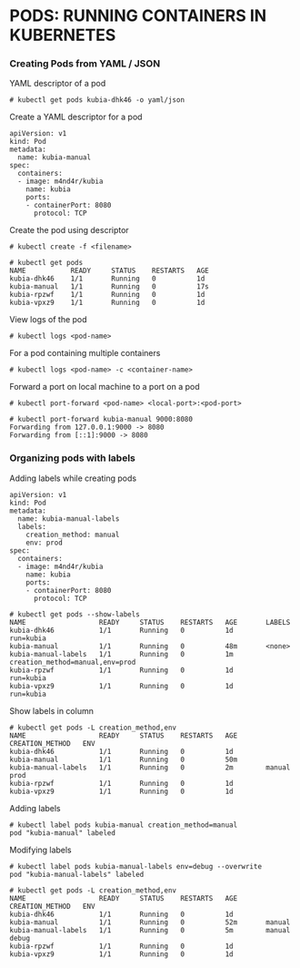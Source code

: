 # PODS: RUNNING CONTAINERS IN KUBERNETES

### Creating Pods from YAML / JSON

YAML descriptor of a pod

```
# kubectl get pods kubia-dhk46 -o yaml/json
````

Create a YAML descriptor for a pod

```
apiVersion: v1
kind: Pod
metadata:
  name: kubia-manual
spec:
  containers:
  - image: m4nd4r/kubia
    name: kubia
    ports:
    - containerPort: 8080
      protocol: TCP
```

Create the pod using descriptor

```
# kubectl create -f <filename>
```
```
# kubectl get pods
NAME           READY     STATUS    RESTARTS   AGE
kubia-dhk46    1/1       Running   0          1d
kubia-manual   1/1       Running   0          17s
kubia-rpzwf    1/1       Running   0          1d
kubia-vpxz9    1/1       Running   0          1d
```

View logs of the pod

```
# kubectl logs <pod-name>
```

For a pod containing multiple containers

```
# kubectl logs <pod-name> -c <container-name>
```

Forward a port on local machine to a port on a pod

```
# kubectl port-forward <pod-name> <local-port>:<pod-port>

# kubectl port-forward kubia-manual 9000:8080
Forwarding from 127.0.0.1:9000 -> 8080
Forwarding from [::1]:9000 -> 8080
```

### Organizing pods with labels

Adding labels while creating pods

```
apiVersion: v1
kind: Pod
metadata:
  name: kubia-manual-labels
  labels:
    creation_method: manual
    env: prod
spec:
  containers:
  - image: m4nd4r/kubia
    name: kubia
    ports:
    - containerPort: 8080
      protocol: TCP
```
```
# kubectl get pods --show-labels
NAME                  READY     STATUS    RESTARTS   AGE       LABELS
kubia-dhk46           1/1       Running   0          1d        run=kubia
kubia-manual          1/1       Running   0          48m       <none>
kubia-manual-labels   1/1       Running   0          1m        creation_method=manual,env=prod
kubia-rpzwf           1/1       Running   0          1d        run=kubia
kubia-vpxz9           1/1       Running   0          1d        run=kubia
```

Show labels in column

```
# kubectl get pods -L creation_method,env
NAME                  READY     STATUS    RESTARTS   AGE       CREATION_METHOD   ENV
kubia-dhk46           1/1       Running   0          1d                          
kubia-manual          1/1       Running   0          50m                         
kubia-manual-labels   1/1       Running   0          2m        manual            prod
kubia-rpzwf           1/1       Running   0          1d                          
kubia-vpxz9           1/1       Running   0          1d
```

Adding labels

```
# kubectl label pods kubia-manual creation_method=manual
pod "kubia-manual" labeled
```

Modifying labels

```
# kubectl label pods kubia-manual-labels env=debug --overwrite
pod "kubia-manual-labels" labeled
```
```
# kubectl get pods -L creation_method,env
NAME                  READY     STATUS    RESTARTS   AGE       CREATION_METHOD   ENV
kubia-dhk46           1/1       Running   0          1d                          
kubia-manual          1/1       Running   0          52m       manual            
kubia-manual-labels   1/1       Running   0          5m        manual            debug
kubia-rpzwf           1/1       Running   0          1d                          
kubia-vpxz9           1/1       Running   0          1d                          
```


